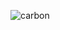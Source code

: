 
![carbon](https://user-images.githubusercontent.com/65970764/177495831-8beec42a-0558-4fa6-a8e5-9abd95b29e20.png)
